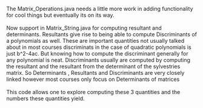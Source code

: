 
The Matrix_Operations.java needs a little more work in adding functionality for cool things but eventually its on its way.
<br>
<br>
Now support in Matrix_String.java for computing resultant and determinants. Resultants give rise to being able to compute Discriminants of a polynomials as well.
These are important quantities not usually talked about in most courses discriminats in the case of quadratic polynomials is just b^2-4ac. But knowing how to compute the discriminant generally for any polynomial is neat. Discriminants usually are computed by computing the resultant and the resultant from the determinant of the sylvestries matrix. So Determinants , Resultants and Discriminants are very closely linked however most courses only focus on Determinants of matrices
<br>
<br>
This code allows one to explore computing these 3 quantities and the numbers these quantities yield.


